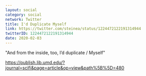 ```yaml
---
layout: social
category: social
network: Twitter
title: I'd Duplicate Myself
link: https://twitter.com/steinea/status/1224472122191314944
twitterID: 1224472122191314944
date: 2020-02-03
---
```


"And from the inside, too, I’d duplicate / Myself"

<https://publish.lib.umd.edu/?journal=scifi&page=article&op=view&path%5B%5D=480>

